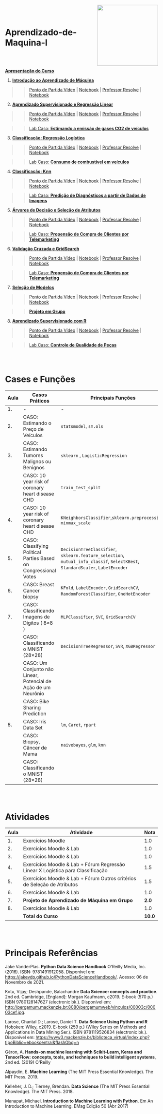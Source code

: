 <a href="url"><img src="http://meusite.mackenzie.br/rogerio/mackenzie_logo/UPM.2_horizontal_vermelho.jpg" align="right" width="200" ></a>

<br>

<br>

# Aprendizado-de-Maquina-I

<br>

<br>

[**Apresentação do Curso**](https://colab.research.google.com/github/Rogerio-mack/Machine-Learning-I/blob/main/ML0_Apresentacao.ipynb)  

1. [**Introdução ao Aprendizado de Máquina**](https://colab.research.google.com/github/Rogerio-mack/Machine-Learning-I/blob/main/ML1_introducao.ipynb)

>> [Ponto de Partida Vídeo]() |
[Notebook]() |
[Professor Resolve]() |
[Notebook]()

2. [**Aprendizado Supervisionado e Regressão Linear**](https://colab.research.google.com/github/Rogerio-mack/Machine-Learning-I/blob/main/ML2_Regressao.ipynb)

>> [Ponto de Partida Vídeo]() |
[Notebook]() |
[Professor Resolve]() |
[Notebook]()

>> [Lab Caso: **Estimando a emissão de gases CO2 de veículos**](https://colab.research.google.com/github/Rogerio-mack/Machine-Learning-I/blob/main/ML2_Regressao_ex.ipynb)

3. [**Classificação: Regressão Logística**](https://colab.research.google.com/github/Rogerio-mack/Machine-Learning-I/blob/main/ML3_RegressaoLogistica.ipynb)

>> [Ponto de Partida Vídeo]() |
[Notebook]() |
[Professor Resolve]() |
[Notebook]()

>>  [Lab Caso: **Consumo de combustível em veículos**](https://colab.research.google.com/github/Rogerio-mack/Machine-Learning-I/blob/main/ML3_RegressaoLogistica_ex.ipynb)

4. [**Classificação: Knn**](https://colab.research.google.com/github/Rogerio-mack/Machine-Learning-I/blob/main/ML4_Knn.ipynb)

>> [Ponto de Partida Vídeo]() |
[Notebook]() |
[Professor Resolve]() |
[Notebook]()

>> [Lab Caso: **Predição de Diagnósticos a partir de Dados de Imagens**](https://colab.research.google.com/github/Rogerio-mack/Machine-Learning-I/blob/main/ML4_Knn_ex.ipynb)

5. [**Árvores de Decisão e Seleção de Atributos**](https://colab.research.google.com/github/Rogerio-mack/Machine-Learning-I/blob/main/ML5_DecisionTrees.ipynb)

>> [Ponto de Partida Vídeo]() |
[Notebook]() |
[Professor Resolve]() |
[Notebook]()

>> [Lab Caso: **Propensão de Compra de Clientes por Telemarketing**](https://colab.research.google.com/github/Rogerio-mack/Machine-Learning-I/blob/main/ML5_DecisionTrees_ex.ipynb)

6. [**Validação Cruzada e GridSearch**](https://colab.research.google.com/github/Rogerio-mack/Machine-Learning-I/blob/main/ML6_CV_GridSearch.ipynb)

>> [Ponto de Partida Vídeo]() |
[Notebook]() |
[Professor Resolve]() |
[Notebook]()

>> [Lab Caso: **Propensão de Compra de Clientes por Telemarketing**](https://colab.research.google.com/github/Rogerio-mack/Machine-Learning-I/blob/main/ML6_CV_GridSearch_ex.ipynb)

7. [**Seleção de Modelos**](https://colab.research.google.com/github/Rogerio-mack/Machine-Learning-I/blob/main/ML7_SelecaoDeModelos.ipynb)

>> [Ponto de Partida Vídeo]() |
[Notebook]() |
[Professor Resolve]() |
[Notebook]()

>> [**Projeto em Grupo**](https://colab.research.google.com/github/Rogerio-mack/Machine-Learning-I/blob/main/ML7_ex_Projeto.ipynb)

8. [**Aprendizado Supervisionado com R**](https://colab.research.google.com/github/Rogerio-mack/Machine-Learning-I/blob/main/ML8_R.ipynb)

>> [Ponto de Partida Vídeo]() |
[Notebook]() |
[Professor Resolve]() |
[Notebook]()

>> [Lab Caso: **Controle de Qualidade de Peças**](https://colab.research.google.com/github/Rogerio-mack/Machine-Learning-I/blob/main/ML8_R_ex.ipynb)

<br>

<br>

# Cases e Funções

| Aula   | Casos Práticos                                                          | Principais Funções         |
|--------|-------------------------------------------------------------------------|--------------------------------|
| 1.     | -                                                                       | -                              |
| 2.     | CASO: Estimando o Preço de Veículos                                     | `statsmodel`, `sm.ols`  |
| 3.     | CASO: Estimando Tumores Malignos ou Benignos                            | `sklearn` , `LogisticRegression`  |
|        | CASO: 10 year risk of coronary heart disease CHD                        | `train_test_split`    |
| 4.     | CASO: 10 year risk of coronary heart disease CHD                        | `KNeighborsClassifier`,`sklearn.preprocessing`, `minmax_scale` |
| 5.     | CASO: Classifying Political Parties Based on Congressional Votes        | `DecisionTreeClassifier`,  `sklearn.feature_selection`, `mutual_info_classif`, `SelectKBest`, `StandardScaler`, `LabelEncoder`  |
| 6.     | CASO: Breast Cancer biopsy        | `KFold`, `LabelEncoder`, `GridSearchCV`, `RandomForestClassifier`, `OneHotEncoder`|
| 7.     | CASO: Classificando Imagens de Dígitos ( 8×8 )       | `MLPClassifier`, `SVC`, `GridSearchCV`  |
|        | CASO: Classificando o MNIST (28×28)       | `DecisionTreeRegressor`, `SVR`, `XGBRegressor`   |
|        | CASO: Um Conjunto não Linear, Potencial de Ação de um Neurônio       |    |
|        | CASO: Bike Sharing Prediction      |   |
| 8.     | CASO: Iris Data Set       | `lm`, `Caret`, `rpart`  |
|        | CASO: Biopsy, Câncer de Mama       | `naivebayes`, `glm`, `knn`   |
|        | CASO: Classificando o MNIST (28×28)       |   |
<br>

<br> 

# Atividades

| Aula   | Atividade                                                       |Nota    |
|--------|-----------------------------------------------------------------|--------|
| 1.     | Exercícios Moodle                                               |  1.0   | 
| 2.     | Exercícios Moodle & Lab                                               |  1.0   | 
| 3.     | Exercícios Moodle & Lab                                              |  1.0   | 
| 4.     | Exercícios Moodle & Lab + Fórum Regressão Linear X Logística para Classificação                               |  1.5   | 
| 5.     | Exercícios Moodle & Lab + Fórum Outros critérios de Seleção de Atributos                                      |  1.5   | 
| 6.     | Exercícios Moodle & Lab                                              |  1.0   | 
| 7.     | **Projeto de Aprendizado de Máquina em Grupo**                     |  **2.0**   | 
| 8.     | Exercícios Moodle & Lab                                              |  1.0   | 
|      | **Total do Curso**                                           |  **10.0**   | 

  

<br>

<br> 

# Principais Referências 

Jake VanderPlas. **Python Data Science Handbook**  O'Reilly Media, Inc. (2016). ISBN: 9781491912058. Disponível em: https://jakevdp.github.io/PythonDataScienceHandbook/. Acesso: 06 de Novembro de 2021. 

Kotu, Vijay; Deshpande, Balachandre **Data Science: concepts and practice**. 2nd ed. Cambridge, [England]: Morgan Kaufmann, c2019. E-book (570 p.) ISBN 9780128147627 (electronic bk.). Disponível em: http://pergamum.mackenzie.br:8080/pergamumweb/vinculos/00003c/00003cef.jpg.

Larose, Chantal D.; Larose, Daniel T. **Data Science Using Python and R** Hoboken: Wiley, c2019. E-book (259 p.) (Wiley Series on Methods and Applications in Data Mining Ser.). ISBN 9781119526834 (electronic bk.). Disponível em: https://www3.mackenzie.br/biblioteca_virtual/index.php?tipoBiblio=ebookcentral&flashObg=n

Géron, A. **Hands-on machine learning with Scikit-Learn, Keras and TensorFlow: concepts, tools, and techniques to build intelligent systems**, 2nd ed. (2019) O'Reilly

Alpaydin, E. **Machine Learning** (The MIT Press Essential Knowledge). The MIT Press. 2019.

Kelleher, J. D.; Tierney, Brendan. **Data Science** (The MIT Press Essential Knowledge). The MIT Press. 2018.

Manapat, Michael. **Introduction to Machine Learning with Python**. Em An Introduction to Machine Learning. EMag Edição 50 (Abr 2017)






